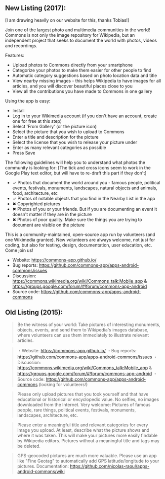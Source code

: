 ## New Listing (2017):

[I am drawing heavily on our website for this, thanks Tobias!]

Join one of the largest photo and multimedia communities in the world! Commons is not only the image repository for Wikipedia, but an independent project that seeks to document the world with photos, videos and recordings.

Features:
- Upload photos to Commons directly from your smartphone
- Categorize your photos to make them easier for other people to find
- Automatic category suggestions based on photo location data and title
- View nearby missing images - this helps Wikipedia to have images for all articles, and you will discover beautiful places close to you
- View all the contributions you have made to Commons in one gallery

Using the app is easy:
- Install
- Log in to your Wikimedia account (if you don't have an account, create one for free at this step)
- Select 'From Gallery' (or the picture icon)
- Select the picture that you wish to upload to Commons
- Enter a title and description for the picture
- Select the license that you wish to release your picture under 
- Enter as many relevant categories as possible
- Press Save

The following guidelines will help you to understand what photos the community is looking for:
[The tick and cross icons seem to work in the Google Play text editor, but will have to re-draft this part if they don't]
- ✓ Photos that document the world around you - famous people, political events, festivals, monuments, landscapes, natural objects and animals, food, architecture, etc
- ✓ Photos of notable objects that you find in the Nearby List in the app
- ✖ Copyrighted pictures
- ✖ Photos of you or your friends. But if you are documenting an event it doesn't matter if they are in the picture
- ✖ Photos of poor quality. Make sure the things you are trying to document are visible on the picture

This is a community-maintained, open-source app run by volunteers (and one Wikimedia grantee). New volunteers are always welcome, not just for coding, but also for testing, design, documentation, user education, etc. Come join us!
- Website: https://commons-app.github.io/
- Bug reports: https://github.com/commons-app/apps-android-commons/issues
- Discussion: https://commons.wikimedia.org/wiki/Commons_talk:Mobile_app & https://groups.google.com/forum/#!forum/commons-app-android
- Source code: https://github.com/commons-app/apps-android-commons 

## Old Listing (2015):

> Be the witness of your world: Take pictures of interesting monuments, objects, events, and send them to Wikipedia's images database, where volunteers can use them immediately to illustrate relevant articles.

> ・Website: https://commons-app.github.io/
> ・Bug reports: https://github.com/commons-app/apps-android-commons/issues
> ・Discussion: https://commons.wikimedia.org/wiki/Commons_talk:Mobile_app & https://groups.google.com/forum/#!forum/commons-app-android
> ・Source code: https://github.com/commons-app/apps-android-commons (looking for volunteers!)

> Please only upload pictures that you took yourself and that have educational or historical or encyclopedic value.
> No selfies, no images downloaded from the Internet.
> Very welcome: Pictures of famous people, rare things, political events, festivals, monuments, landscapes, architecture, etc.

> Please enter a meaningful title and relevant categories for every image you upload. At least, describe what the picture shows and where it was taken. This will make your pictures more easily findable by Wikipedia editors. Pictures without a meaningful title and tags may be deleted.

> GPS-geocoded pictures are much more valuable. Please use an app like "Fine Geotag" to automatically add GPS latitude/longitude to your pictures.
> Documentation: https://github.com/nicolas-raoul/apps-android-commons/wiki